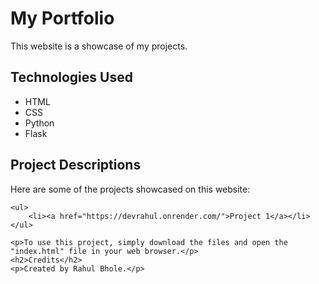 <!DOCTYPE html>
<html>
<head>
	<meta charset="UTF-8">
</head>
<body>
	<h1>My Portfolio</h1>
	<p>This website is a showcase of my projects.</p>
	<h2>Technologies Used</h2>
	<ul>
		<li>HTML</li>
		<li>CSS</li>
		<li>Python</li>
		<li>Flask</li>
	</ul>
	<h2>Project Descriptions</h2>
	<p>Here are some of the projects showcased on this website:</p>
	
	
	<ul>
		<li><a href="https://devrahul.onrender.com/">Project 1</a></li>
	</ul>
	
	<p>To use this project, simply download the files and open the "index.html" file in your web browser.</p>
	<h2>Credits</h2>
	<p>Created by Rahul Bhole.</p>
	
</body>
</html>
